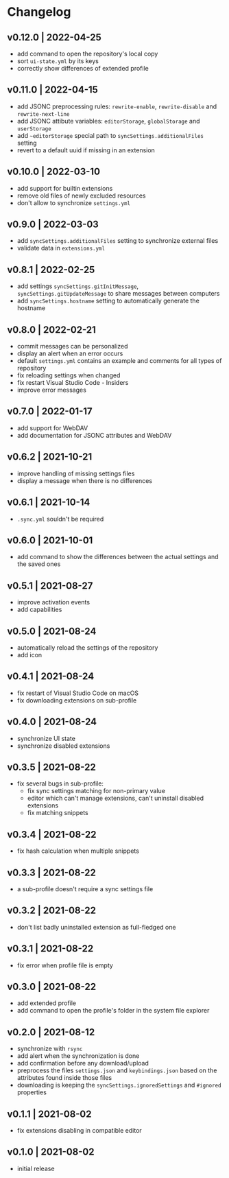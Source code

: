 # Changelog

## v0.12.0 | 2022-04-25
- add command to open the repository's local copy
- sort `ui-state.yml` by its keys
- correctly show differences of extended profile

## v0.11.0 | 2022-04-15
- add JSONC preprocessing rules: `rewrite-enable`, `rewrite-disable` and `rewrite-next-line`
- add JSONC attibute variables: `editorStorage`, `globalStorage` and `userStorage`
- add `~editorStorage` special path to `syncSettings.additionalFiles` setting
- revert to a default uuid if missing in an extension

## v0.10.0 | 2022-03-10
- add support for builtin extensions
- remove old files of newly excluded resources
- don't allow to synchronize `settings.yml`

## v0.9.0 | 2022-03-03
- add `syncSettings.additionalFiles` setting to synchronize external files
- validate data in `extensions.yml`

## v0.8.1 | 2022-02-25
- add settings `syncSettings.gitInitMessage`, `syncSettings.gitUpdateMessage` to share messages between computers
- add `syncSettings.hostname` setting to automatically generate the hostname

## v0.8.0 | 2022-02-21
- commit messages can be personalized
- display an alert when an error occurs
- default `settings.yml` contains an example and comments for all types of repository
- fix reloading settings when changed
- fix restart Visual Studio Code - Insiders
- improve error messages

## v0.7.0 | 2022-01-17
- add support for WebDAV
- add documentation for JSONC attributes and WebDAV

## v0.6.2 | 2021-10-21
- improve handling of missing settings files
- display a message when there is no differences

## v0.6.1 | 2021-10-14
- `.sync.yml` souldn't be required

## v0.6.0 | 2021-10-01
- add command to show the differences between the actual settings and the saved ones

## v0.5.1 | 2021-08-27
- improve activation events
- add capabilities

## v0.5.0 | 2021-08-24
- automatically reload the settings of the repository
- add icon

## v0.4.1 | 2021-08-24
- fix restart of Visual Studio Code on macOS
- fix downloading extensions on sub-profile

## v0.4.0 | 2021-08-24
- synchronize UI state
- synchronize disabled extensions

## v0.3.5 | 2021-08-22
- fix several bugs in sub-profile:
  - fix sync settings matching for non-primary value
  - editor which can't manage extensions, can't uninstall disabled extensions
  - fix matching snippets

## v0.3.4 | 2021-08-22
- fix hash calculation when multiple snippets

## v0.3.3 | 2021-08-22
- a sub-profile doesn't require a sync settings file

## v0.3.2 | 2021-08-22
- don't list badly uninstalled extension as full-fledged one

## v0.3.1 | 2021-08-22
- fix error when profile file is empty

## v0.3.0 | 2021-08-22
- add extended profile
- add command to open the profile's folder in the system file explorer

## v0.2.0 | 2021-08-12
- synchronize with `rsync`
- add alert when the synchronization is done
- add confirmation before any download/upload
- preprocess the files `settings.json` and `keybindings.json` based on the attributes found inside those files
- downloading is keeping the `syncSettings.ignoredSettings` and `#ignored` properties

## v0.1.1 | 2021-08-02
- fix extensions disabling in compatible editor

## v0.1.0 | 2021-08-02
- initial release
